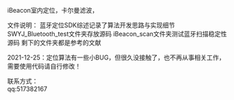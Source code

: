 iBeacon室内定位，卡尔曼滤波，

文件说明：
蓝牙定位SDK综述记录了算法开发思路与实现细节
SWYJ_Bluetooth_test文件夹存放源码
iBeacon_scan文件夹测试蓝牙扫描稳定性源码
剩下的文件夹都是参考的文献

2021-12-25：定位算法有一些小BUG，但很久没接触了，也不再从事相关工作，需要使用代码请自行修改！

联系方式：  
qq:517382167
